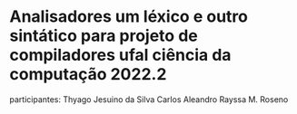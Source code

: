 # Analisadores um léxico e outro sintático para projeto de compiladores ufal ciência da computação 2022.2

participantes: Thyago Jesuino da Silva
               Carlos Aleandro
               Rayssa M. Roseno
